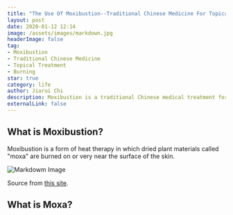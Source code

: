 ```yaml
---
title: "The Use Of Moxibustion--Traditional Chinese Medicine For Topical Treatment"
layout: post
date: 2020-01-12 12:14
image: /assets/images/markdown.jpg
headerImage: false
tag:
- Moxibustion
- Traditional Chinese Medicine
- Topical Treatment
- Burning
star: true
category: life
author: Jiarui Chi
description: Moxibustion is a traditional Chinese medical treatment for a large variety of health problems.
externalLink: false
---
```

## What is Moxibustion?
Moxibustion is a form of heat therapy in which dried plant materials 
called "moxa" are burned on or very near the surface of the skin.

![Markdowm Image](https://outsidercherry.github.io/homepage/assets/images/Moxa.jpg)
<figcaption class="caption">Source from <a href='https://ijoou.store/blogs/news/warnings-and-precautions-of-moxibustion'> this site</a>.</figcaption>

## What is Moxa?
